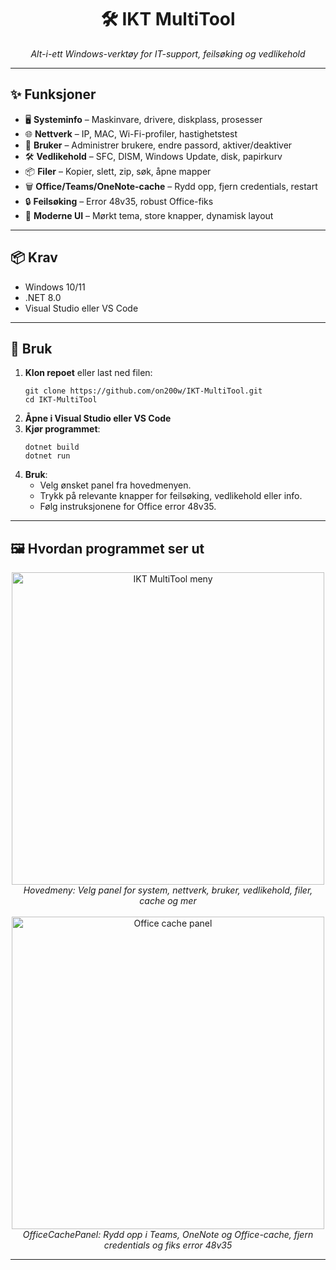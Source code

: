 <h1 align="center">🛠️ IKT MultiTool</h1>

<p align="center">
  <em>Alt-i-ett Windows-verktøy for IT-support, feilsøking og vedlikehold</em>
</p>

<hr>

<h2>✨ Funksjoner</h2>
<ul>
  <li>🖥️ <strong>Systeminfo</strong> – Maskinvare, drivere, diskplass, prosesser</li>
  <li>🌐 <strong>Nettverk</strong> – IP, MAC, Wi-Fi-profiler, hastighetstest</li>
  <li>👤 <strong>Bruker</strong> – Administrer brukere, endre passord, aktiver/deaktiver</li>
  <li>🛠️ <strong>Vedlikehold</strong> – SFC, DISM, Windows Update, disk, papirkurv</li>
  <li>📦 <strong>Filer</strong> – Kopier, slett, zip, søk, åpne mapper</li>
  <li>🗑️ <strong>Office/Teams/OneNote-cache</strong> – Rydd opp, fjern credentials, restart</li>
  <li>🔒 <strong>Feilsøking</strong> – Error 48v35, robust Office-fiks</li>
  <li>🎨 <strong>Moderne UI</strong> – Mørkt tema, store knapper, dynamisk layout</li>
</ul>

<hr>

<h2>📦 Krav</h2>
<ul>
  <li>Windows 10/11</li>
  <li>.NET 8.0</li>
  <li>Visual Studio eller VS Code</li>
</ul>

<hr>

<h2>🚀 Bruk</h2>
<ol>
  <li><strong>Klon repoet</strong> eller last ned filen:
    <pre><code>git clone https://github.com/on200w/IKT-MultiTool.git
cd IKT-MultiTool</code></pre>
  </li>
  <li><strong>Åpne i Visual Studio eller VS Code</strong></li>
  <li><strong>Kjør programmet</strong>:
    <pre><code>dotnet build
dotnet run</code></pre>
  </li>
  <li><strong>Bruk</strong>:
    <ul>
      <li>Velg ønsket panel fra hovedmenyen.</li>
      <li>Trykk på relevante knapper for feilsøking, vedlikehold eller info.</li>
      <li>Følg instruksjonene for Office error 48v35.</li>
    </ul>
  </li>
</ol>

<hr>

<h2>🖼 Hvordan programmet ser ut</h2>
<p align="center">
  <img src="https://i.postimg.cc/dQmFYM0B/image.png" alt="IKT MultiTool meny" width="500"><br>
  <em>Hovedmeny: Velg panel for system, nettverk, bruker, vedlikehold, filer, cache og mer</em>
  <br><br>
  <img src="https://i.postimg.cc/FHbwRVx3/image.png" alt="Office cache panel" width="500"><br>
  <em>OfficeCachePanel: Rydd opp i Teams, OneNote og Office-cache, fjern credentials og fiks error 48v35</em>
</p>

<hr>
